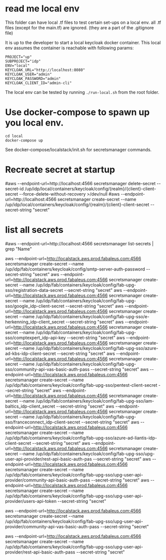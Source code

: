 # read me local env

This folder can have local .tf files to test certain set-ups on a local env.
all .tf files (except for the main.tf) are ignored. (they are a part of the .gitignore file)

It is up to the developer to start a local keycloak docker container.
This local env assumes the container is reachable with following params:

```
PROJECT="up"
SUBPROJECT="idp"
ENV="local"
KEYCLOAK_URL="http://localhost:8080"
KEYCLOAK_USER="admin"
KEYCLOAK_PASSWORD="admin"
KEYCLOAK_CLIENT_ID="admin-cli"
```


The local env can be tested by running `./run-local.sh` from the root folder.


# Use docker-compose to spawn up you local env.

```
cd local
docker-compose up
```
See docker-compose/localstack/init.sh for secretsmanager commands.

# Recreate secret at startup
#aws --endpoint-url=http://localhost:4566  secretsmanager delete-secret --secret-id /up/idp/local/containers/keycloak/config/{realm}/{client}-client-secret  --force-delete-without-recovery  >/dev/null
#aws --endpoint-url=http://localhost:4566  secretsmanager create-secret --name /up/idp/local/containers/keycloak/config/{realm}/{client}-client-secret --secret-string "secret"

# list all secrets
#aws  --endpoint-url=http://localhost:4566 secretsmanager  list-secrets | grep "Name"

aws --endpoint-url=http://localstack.aws.prod.fabaleus.com:4566  secretsmanager create-secret --name /up/idp/fab/containers/keycloak/config/smtp-server-auth-password --secret-string "secret"
aws --endpoint-url=http://localstack.aws.prod.fabaleus.com:4566  secretsmanager create-secret --name /up/idp/fab/containers/keycloak/config/fab-upg-sso/registration-data-secret --secret-string "secret"
aws --endpoint-url=http://localstack.aws.prod.fabaleus.com:4566  secretsmanager create-secret --name /up/idp/fab/containers/keycloak/config/fab-upg-sso/google_idp-client-secret --secret-string "secret"
aws --endpoint-url=http://localstack.aws.prod.fabaleus.com:4566  secretsmanager create-secret --name /up/idp/fab/containers/keycloak/config/fab-upg-sso/e-herkenning_idp-client_secret --secret-string "secret"
aws --endpoint-url=http://localstack.aws.prod.fabaleus.com:4566  secretsmanager create-secret --name /up/idp/fab/containers/keycloak/config/fab-upg-sso/comptexpert_idp-api-key --secret-string "secret"
aws --endpoint-url=http://localstack.aws.prod.fabaleus.com:4566  secretsmanager create-secret --name /up/idp/fab/containers/keycloak/config/fab-upg-sso/azure-ad-kbs-idp-client-secret --secret-string "secret"
aws --endpoint-url=http://localstack.aws.prod.fabaleus.com:4566  secretsmanager create-secret --name /up/idp/fab/containers/keycloak/config/fab-upg-sso/community-api-vas-basic-auth-pass --secret-string "secret"
aws --endpoint-url=http://localstack.aws.prod.fabaleus.com:4566  secretsmanager create-secret --name /up/idp/fab/containers/keycloak/config/fab-upg-sso/pentest-client-secret --secret-string "secret"
aws --endpoint-url=http://localstack.aws.prod.fabaleus.com:4566  secretsmanager create-secret --name /up/idp/fab/containers/keycloak/config/fab-upg-sso/iam-baltics_idp-client_secret --secret-string "secret"
aws --endpoint-url=http://localstack.aws.prod.fabaleus.com:4566  secretsmanager create-secret --name /up/idp/fab/containers/keycloak/config/fab-upg-sso/franceconnect_idp-client-secret --secret-string "secret"
aws --endpoint-url=http://localstack.aws.prod.fabaleus.com:4566  secretsmanager create-secret --name /up/idp/fab/containers/keycloak/config/fab-upg-sso/azure-ad-liantis-idp-client-secret --secret-string "secret"
aws --endpoint-url=http://localstack.aws.prod.fabaleus.com:4566  secretsmanager create-secret --name /up/idp/fab/containers/keycloak/config/fab-upg-sso/upg-user-api-provider/rest-api-basic-auth-pas --secret-string "secret"
aws --endpoint-url=http://localstack.aws.prod.fabaleus.com:4566  secretsmanager create-secret --name /up/idp/fab/containers/keycloak/config/fab-upg-sso/upg-user-api-provider/community-api-basic-auth-pass --secret-string "secret"
aws --endpoint-url=http://localstack.aws.prod.fabaleus.com:4566  secretsmanager create-secret --name /up/idp/fab/containers/keycloak/config/fab-upg-sso/upg-user-api-provider/users-api-token --secret-string "secret"

aws --endpoint-url=http://localstack.aws.prod.fabaleus.com:4566  secretsmanager create-secret --name /up/idp/fab/containers/keycloak/config/fab-upg-sso/upg-user-api-provider/community-api-vas-basic-auth-pass --secret-string "secret"


aws --endpoint-url=http://localstack.aws.prod.fabaleus.com:4566  secretsmanager create-secret --name /up/idp/fab/containers/keycloak/config/fab-upg-sso/upg-user-api-provider/rest-api-basic-auth-pass --secret-string "secret"

